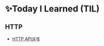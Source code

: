 # ✨Today I Learned (TIL)
## HTTP
  - [HTTP API설계](https://github.com/leezworld/TIL/blob/main/HTTP/HTTP%20API.md)
